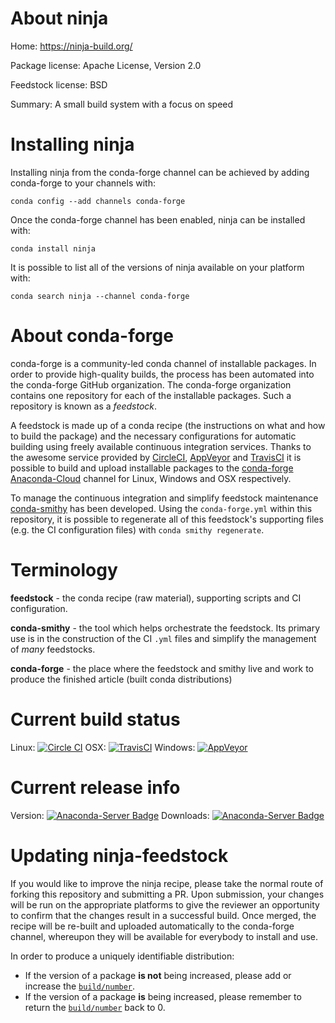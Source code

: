 About ninja
===========

Home: https://ninja-build.org/

Package license: Apache License, Version 2.0

Feedstock license: BSD

Summary: A small build system with a focus on speed



Installing ninja
================

Installing ninja from the conda-forge channel can be achieved by adding conda-forge to your channels with:

```
conda config --add channels conda-forge
```

Once the conda-forge channel has been enabled, ninja can be installed with:

```
conda install ninja
```

It is possible to list all of the versions of ninja available on your platform with:

```
conda search ninja --channel conda-forge
```


About conda-forge
=================

conda-forge is a community-led conda channel of installable packages.
In order to provide high-quality builds, the process has been automated into the
conda-forge GitHub organization. The conda-forge organization contains one repository 
for each of the installable packages. Such a repository is known as a *feedstock*.

A feedstock is made up of a conda recipe (the instructions on what and how to build
the package) and the necessary configurations for automatic building using freely
available continuous integration services. Thanks to the awesome service provided by
[CircleCI](https://circleci.com/), [AppVeyor](http://www.appveyor.com/)
and [TravisCI](https://travis-ci.org/) it is possible to build and upload installable
packages to the [conda-forge](https://anaconda.org/conda-forge)
[Anaconda-Cloud](http://docs.anaconda.org/) channel for Linux, Windows and OSX respectively.

To manage the continuous integration and simplify feedstock maintenance
[conda-smithy](http://github.com/conda-forge/conda-smithy) has been developed.
Using the ``conda-forge.yml`` within this repository, it is possible to regenerate all of
this feedstock's supporting files (e.g. the CI configuration files) with ``conda smithy regenerate``.


Terminology
===========

**feedstock** - the conda recipe (raw material), supporting scripts and CI configuration.

**conda-smithy** - the tool which helps orchestrate the feedstock.
                   Its primary use is in the construction of the CI ``.yml`` files
                   and simplify the management of *many* feedstocks.

**conda-forge** - the place where the feedstock and smithy live and work to
                  produce the finished article (built conda distributions)

Current build status
====================
Linux: [![Circle CI](https://circleci.com/gh/conda-forge/ninja-feedstock.svg?style=svg)](https://circleci.com/gh/conda-forge/ninja-feedstock)
OSX: [![TravisCI](https://travis-ci.org/conda-forge/ninja-feedstock.svg?branch=master)](https://travis-ci.org/conda-forge/ninja-feedstock) 
Windows: [![AppVeyor](https://ci.appveyor.com/api/projects/status/github/conda-forge/ninja-feedstock?svg=True)](https://ci.appveyor.com/project/conda-forge/ninja-feedstock/branch/master)

Current release info
====================
Version: [![Anaconda-Server Badge](https://anaconda.org/conda-forge/ninja/badges/version.svg)](https://anaconda.org/conda-forge/ninja)
Downloads: [![Anaconda-Server Badge](https://anaconda.org/conda-forge/ninja/badges/downloads.svg)](https://anaconda.org/conda-forge/ninja)


Updating ninja-feedstock
========================

If you would like to improve the ninja recipe, please take the normal
route of forking this repository and submitting a PR. Upon submission, your changes will
be run on the appropriate platforms to give the reviewer an opportunity to confirm that the
changes result in a successful build. Once merged, the recipe will be re-built and uploaded
automatically to the conda-forge channel, whereupon they will be available for everybody to
install and use.

In order to produce a uniquely identifiable distribution:
 * If the version of a package **is not** being increased, please add or increase
   the [``build/number``](http://conda.pydata.org/docs/building/meta-yaml.html#build-number-and-string). 
 * If the version of a package **is** being increased, please remember to return
   the [``build/number``](http://conda.pydata.org/docs/building/meta-yaml.html#build-number-and-string)
   back to 0.
